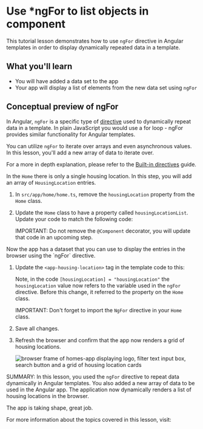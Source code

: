 # Use *ngFor to list objects in component

This tutorial lesson demonstrates how to use `ngFor` directive in Angular templates in order to display dynamically repeated data in a template.

<docs-video src="https://www.youtube.com/embed/eM3zi_n7lNs?si=MIl5NcRxvcLjYt5f&amp;start=477"/>

## What you'll learn

* You will have added a data set to the app
* Your app will display a list of elements from the new data set using `ngFor`

## Conceptual preview of ngFor

In Angular, `ngFor` is a specific type of [directive](guide/directives) used to dynamically repeat data in a template. In plain JavaScript you would use a for loop - ngFor provides similar functionality for Angular templates.

You can utilize `ngFor` to iterate over arrays and even asynchronous values. In this lesson, you'll add a new array of data to iterate over.

For a more in depth explanation, please refer to the [Built-in directives](guide/directives#ngFor) guide.

<docs-workflow>

<docs-step title="Add housing data to the `Home`">

In the `Home` there is only a single housing location. In this step, you will add an array of `HousingLocation` entries.

1. In `src/app/home/home.ts`, remove the `housingLocation` property from the `Home` class.
1. Update the `Home` class to have a property called `housingLocationList`. Update your code to match the following code:
    <docs-code header="Add housingLocationList property" path="adev/src/content/tutorials/first-app/steps/09-services/src/app/home/home.ts" visibleLines="26-131"/>

    IMPORTANT: Do not remove the `@Component` decorator, you will update that code in an upcoming step.

</docs-step>

<docs-step title="Update the `Home` template to use `ngFor`">
Now the app has a dataset that you can use to display the entries in the browser using the `ngFor` directive.

1. Update the `<app-housing-location>` tag in the template code to this:
    <docs-code header="Add ngFor to Home template" path="adev/src/content/tutorials/first-app/steps/09-services/src/app/home/home.ts" visibleLines="[17,22]"/>

    Note, in the code `[housingLocation] = "housingLocation"` the `housingLocation` value now refers to the variable used in the `ngFor` directive. Before this change, it referred to the property on the `Home` class.

    IMPORTANT: Don't forget to import the `NgFor` directive in your `Home` class.

1. Save all changes.

1. Refresh the browser and confirm that the app now renders a grid of housing locations.

    <section class="lightbox">
    <img alt="browser frame of homes-app displaying logo, filter text input box, search button and a grid of housing location cards" src="assets/images/tutorials/first-app/homes-app-lesson-08-step-2.png">
    </section>

</docs-step>

</docs-workflow>

SUMMARY: In this lesson, you used the `ngFor` directive to repeat data dynamically in Angular templates. You also added a new array of data to be used in the Angular app. The application now dynamically renders a list of housing locations in the browser.

The app is taking shape, great job.

For more information about the topics covered in this lesson, visit:

<docs-pill-row>
  <docs-pill href="guide/directives/structural-directives" title="Structural Directives"/>
  <docs-pill href="guide/directives#ngFor" title="ngFor guide"/>
  <docs-pill href="api/common/NgFor" title="ngFor"/>
</docs-pill-row>
